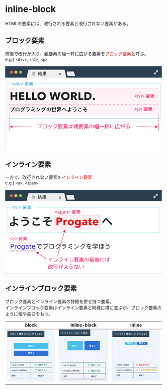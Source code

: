 # inline-block

HTMLの要素には、改行される要素と改行されない要素がある。

## ブロック要素

前後で改行が入り、親要素の幅一杯に広がる要素を<font color="Red">ブロック要素</font>と呼ぶ。  
e.g.) `<div>`, `<h1>`, `<p>`

![block-1](../../images/webfrontend/html/block-1.png)

## インライン要素

一方で、改行されない要素を<font color="Red">インライン要素</font>  
e.g.) `<a>`, `<span>`

![inline-1](../../images/webfrontend/html/inline-1.png)

## インラインブロック要素

ブロック要素とインライン要素の特徴を併せ持つ要素。  
インラインブロック要素はインライン要素と同様に横に並ぶが、ブロック要素のように幅や高さをもつ。

|block|inline-block|inline|
|-|-|-|
|![block-2](../../images/webfrontend/html/block-2.png)|![inline-block-1](../../images/webfrontend/html/inline-block-1.png)|![inline-2](../../images/webfrontend/html/inline-2.png)|

